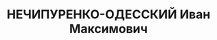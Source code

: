 ---
title: НЕЧИПУРЕНКО-ОДЕССКИЙ Иван Максимович
description: '1899 г.р., украинец, б/п, военфельдшер, военфельдшер 75 арт. полка ХВО.

  Арестован 20.10.1937.

  ВКВС - 08.01.1938, ВМН. Расстрелян 09.01.1938, Харьков'
---